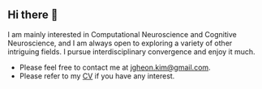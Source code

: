 ## Hi there 👋

I am mainly interested in Computational Neuroscience and Cognitive Neuroscience, and I am always open to exploring a variety of other intriguing fields. I pursue interdisciplinary convergence and enjoy it much.

- Please feel free to contact me at jgheon.kim@gmail.com.  
- Please refer to my [CV](https://olenmg.github.io/pdf/Jongheon-Kim_CV.pdf) if you have any interest.


<!--
**olenmg/olenmg** is a ✨ _special_ ✨ repository because its `README.md` (this file) appears on your GitHub profile.

Here are some ideas to get you started:

- 🔭 I’m currently working on ...
- 🌱 I’m currently learning ...
- 👯 I’m looking to collaborate on ...
- 🤔 I’m looking for help with ...
- 💬 Ask me about ...
- 📫 How to reach me: ...
- 😄 Pronouns: ...
- ⚡ Fun fact: ...
-->
